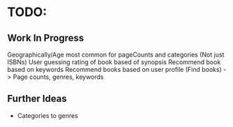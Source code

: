 # TODO:
## Work In Progress
Geographically/Age most common for pageCounts and categories (Not just ISBNs)
User guessing rating of book based of synopsis
Recommend book based on keywords
Recommend books based on user profile (Find books) -> Page counts, genres, keywords

## Further Ideas
* Categories to genres

